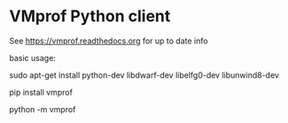 # VMprof Python client

See https://vmprof.readthedocs.org for up to date info

basic usage:

sudo apt-get install python-dev libdwarf-dev libelfg0-dev libunwind8-dev

pip install vmprof

python -m vmprof <your program> <your program args>
